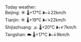 Today weather:  
Beijing: ☀️   🌡️+17°C 🌬️↓22km/h  
Tianjin: ☀️   🌡️+19°C 🌬️↘22km/h  
Shijiazhuang: 🌫  🌡️+20°C 🌬️↙7km/h  
Tangshan: ☁️   🌡️+17°C 🌬️↓9km/h  
